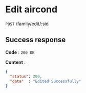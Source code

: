 # Edit aircond

`POST` /family/edit/:sid

## Success response

**Code** : `200 OK`

**Content** :

```json
{
  "status": 200,
  "data"  : "Edited Successfully"
}
```
